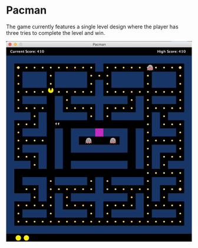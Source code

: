 # Pacman

The game currently features a single level design where the player has three tries to complete the level and win.

![](images/levelDesign.png)
